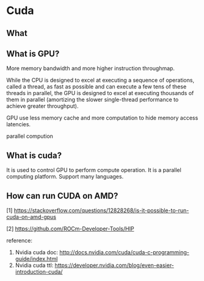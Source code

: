 # Cuda

## What

## What is GPU?

More memory bandwidth and more higher instruction throughmap.

While the CPU is designed to excel at executing a sequence of operations, called a thread, as fast as possible and can execute a few tens of these threads in parallel, the GPU is designed to excel at executing thousands of them in parallel (amortizing the slower single-thread performance to achieve greater throughput).

GPU use less memory cache and more computation to hide memory access latencies.

parallel compution

## What is cuda?

It is used to control GPU to perform compute operation. It is a parallel computing platform. Support many languages.

## How can run CUDA on AMD?

[1] https://stackoverflow.com/questions/12828268/is-it-possible-to-run-cuda-on-amd-gpus

[2] https://github.com/ROCm-Developer-Tools/HIP

reference:

1. Nvidia cuda doc: http://docs.nvidia.com/cuda/cuda-c-programming-guide/index.html
2. Nvidia cuda ttl: https://developer.nvidia.com/blog/even-easier-introduction-cuda/
